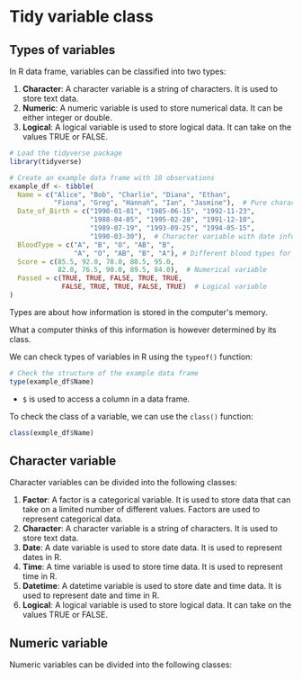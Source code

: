 # Tidy variable class

## Types of variables

In R data frame, variables can be classified into two types:

1. **Character**: A character variable is a string of characters. It is used to store text data.
2. **Numeric**: A numeric variable is used to store numerical data. It can be either integer or double.
3. **Logical**: A logical variable is used to store logical data. It can take on the values TRUE or FALSE.

```r
# Load the tidyverse package
library(tidyverse)

# Create an example data frame with 10 observations
example_df <- tibble(
  Name = c("Alice", "Bob", "Charlie", "Diana", "Ethan", 
           "Fiona", "Greg", "Hannah", "Ian", "Jasmine"),  # Pure character variable
  Date_of_Birth = c("1990-01-01", "1985-06-15", "1992-11-23", 
                    "1988-04-05", "1995-02-28", "1991-12-10", 
                    "1989-07-19", "1993-09-25", "1994-05-15", 
                    "1990-03-30"),  # Character variable with date information
  BloodType = c("A", "B", "O", "AB", "B",  
                "A", "O", "AB", "B", "A"), # Different blood types for each individual
  Score = c(85.5, 92.0, 78.0, 88.5, 95.0, 
            82.0, 76.5, 90.0, 89.5, 84.0),  # Numerical variable
  Passed = c(TRUE, TRUE, FALSE, TRUE, TRUE, 
             FALSE, TRUE, TRUE, FALSE, TRUE)  # Logical variable
)

```

Types are about how information is stored in the computer's memory.

What a computer thinks of this information is however determined by its class. 

We can check types of variables in R using the `typeof()` function:   
```r  
# Check the structure of the example data frame
type(example_df$Name) 
```

  - `$` is used to access a column in a data frame.  

To check the class of a variable, we can use the `class()` function:  
```r  
class(exmple_df$Name)  
```  


## Character variable 



Character variables can be divided into the following classes:  

1. **Factor**: A factor is a categorical variable. It is used to store data that can take on a limited number of different values. Factors are used to represent categorical data.
2. **Character**: A character variable is a string of characters. It is used to store text data.  
3. **Date**: A date variable is used to store date data. It is used to represent dates in R.  
4. **Time**: A time variable is used to store time data. It is used to represent time in R.  
5. **Datetime**: A datetime variable is used to store date and time data. It is used to represent date and time in R.  
6. **Logical**: A logical variable is used to store logical data. It can take on the values TRUE or FALSE.  

## Numeric variable

Numeric variables can be divided into the following classes:  